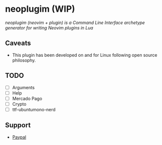# neoplugim (WIP)
*neoplugim (neovim + plugin) is a Command Line Interface archetype generator for writing Neovim plugins in Lua*

## Caveats
- This plugin has been developed on and for Linux following open source philosophy.

## TODO
- [ ] Arguments
- [ ] Help
- [ ] Mercado Pago
- [ ] Crypto
- [ ] ttf-ubuntumono-nerd

## Support
- [Paypal](https://www.paypal.com/donate/?hosted_button_id=DT5ZGHRJKYJ8C)
